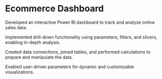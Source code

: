 # Ecommerce Dashboard

Developed an interactive Power BI dashboard to track and analyze online sales data.

Implemented drill-down functionality using parameters, filters, and slicers, enabling in-depth analysis.

Created data connections, joined tables, and performed calculations to prepare and manipulate the data.

Enabled user-driven parameters for dynamic and customizable visualizations.
